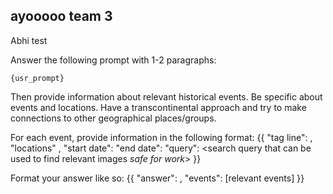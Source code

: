 ## ayooooo team 3 
Abhi test

Answer the following prompt with 1-2 paragraphs:
```
{usr_prompt}
```

Then provide information about relevant historical events. Be specific about events and locations.
Have a transcontinental approach and try to make connections to other geographical places/groups.

For each event, provide information in the following format:
{{
    "tag line": <brief description of event>,
    "locations" <list of relevant locations to this event>,
    "start date": <approximate start date of this event in YYYY-MM-DD format>
    "end date": <approximate end date of this event in YYYY-MM-DD format>
    "query": <search query that can be used to find relevant images *safe for work*> 
}}

Format your answer like so:
{{
    "answer": <answer>,
    "events": [relevant events]
}}